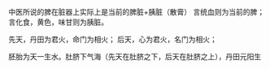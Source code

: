 
中医所说的脾在脏器上实际上是当前的脾脏+胰脏（散膏）
言统血则为当前的脾；言化食，黄色，味甘则为胰脏。

先天，丹田为君火，命门为相火；
后天，心为君火，名门为相火；

胚胎为天一生水。肚脐下气海（先天在肚脐之下，后天在肚脐之上），丹田元阳生